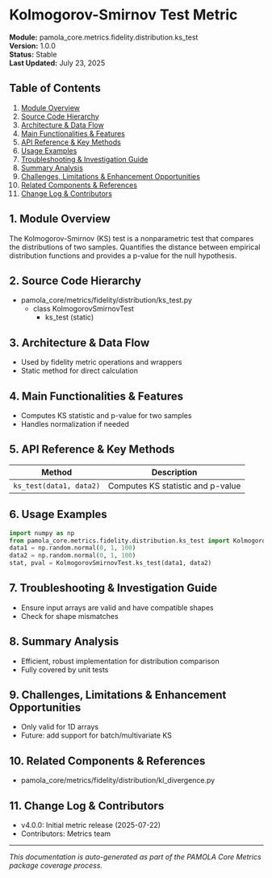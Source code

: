 # Kolmogorov-Smirnov Test Metric
**Module:** pamola_core.metrics.fidelity.distribution.ks_test  
**Version:** 1.0.0  
**Status:** Stable  
**Last Updated:** July 23, 2025

## Table of Contents
1. [Module Overview](#1-module-overview)
2. [Source Code Hierarchy](#2-source-code-hierarchy)
3. [Architecture & Data Flow](#3-architecture--data-flow)
4. [Main Functionalities & Features](#4-main-functionalities--features)
5. [API Reference & Key Methods](#5-api-reference--key-methods)
6. [Usage Examples](#6-usage-examples)
7. [Troubleshooting & Investigation Guide](#7-troubleshooting--investigation-guide)
8. [Summary Analysis](#8-summary-analysis)
9. [Challenges, Limitations & Enhancement Opportunities](#9-challenges-limitations--enhancement-opportunities)
10. [Related Components & References](#10-related-components--references)
11. [Change Log & Contributors](#11-change-log--contributors)

## 1. Module Overview
The Kolmogorov-Smirnov (KS) test is a nonparametric test that compares the distributions of two samples. Quantifies the distance between empirical distribution functions and provides a p-value for the null hypothesis.

## 2. Source Code Hierarchy
- pamola_core/metrics/fidelity/distribution/ks_test.py
  - class KolmogorovSmirnovTest
    - ks_test (static)

## 3. Architecture & Data Flow
- Used by fidelity metric operations and wrappers
- Static method for direct calculation

## 4. Main Functionalities & Features
- Computes KS statistic and p-value for two samples
- Handles normalization if needed

## 5. API Reference & Key Methods
| Method | Description |
|--------|-------------|
| `ks_test(data1, data2)` | Computes KS statistic and p-value |

## 6. Usage Examples
```python
import numpy as np
from pamola_core.metrics.fidelity.distribution.ks_test import KolmogorovSmirnovTest
data1 = np.random.normal(0, 1, 100)
data2 = np.random.normal(0, 1, 100)
stat, pval = KolmogorovSmirnovTest.ks_test(data1, data2)
```

## 7. Troubleshooting & Investigation Guide
- Ensure input arrays are valid and have compatible shapes
- Check for shape mismatches

## 8. Summary Analysis
- Efficient, robust implementation for distribution comparison
- Fully covered by unit tests

## 9. Challenges, Limitations & Enhancement Opportunities
- Only valid for 1D arrays
- Future: add support for batch/multivariate KS

## 10. Related Components & References
- pamola_core/metrics/fidelity/distribution/kl_divergence.py

## 11. Change Log & Contributors
- v4.0.0: Initial metric release (2025-07-22)
- Contributors: Metrics team

---

*This documentation is auto-generated as part of the PAMOLA Core Metrics package coverage process.*
